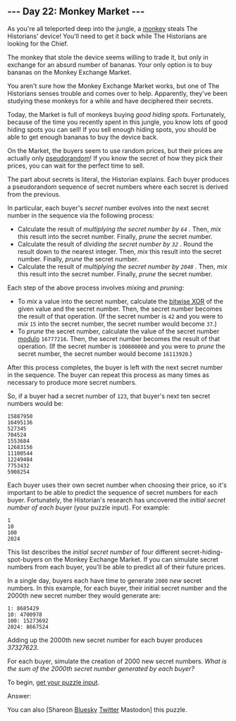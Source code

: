 --- Day 22: Monkey Market ---
-----------------------------

As you're all teleported deep into the jungle, a [monkey](/2022/day/11) steals The Historians' device! You'll need to get it back while The Historians are looking for the Chief.

The monkey that stole the device seems willing to trade it, but only in exchange for an absurd number of bananas. Your only option is to buy bananas on the Monkey Exchange Market.

You aren't sure how the Monkey Exchange Market works, but one of The Historians senses trouble and comes over to help. Apparently, they've been studying these monkeys for a while and have deciphered their secrets.

Today, the Market is full of monkeys buying *good hiding spots*. Fortunately, because of the time you recently spent in this jungle, you know lots of good hiding spots you can sell! If you sell enough hiding spots, you should be able to get enough bananas to buy the device back.

On the Market, the buyers seem to use random prices, but their prices are actually only [pseudorandom](https://en.wikipedia.org/wiki/Pseudorandom_number_generator)! If you know the secret of how they pick their prices, you can wait for the perfect time to sell.

The part about secrets is literal, the Historian explains. Each buyer produces a pseudorandom sequence of secret numbers where each secret is derived from the previous.

In particular, each buyer's *secret* number evolves into the next secret number in the sequence via the following process:

* Calculate the result of *multiplying the secret number by `64`* . Then, *mix* this result into the secret number. Finally, *prune* the secret number.
* Calculate the result of *dividing the secret number by `32`* . Round the result down to the nearest integer. Then, *mix* this result into the secret number. Finally, *prune* the secret number.
* Calculate the result of *multiplying the secret number by `2048`* . Then, *mix* this result into the secret number. Finally, *prune* the secret number.

Each step of the above process involves *mixing* and *pruning*:

* To *mix* a value into the secret number, calculate the [bitwise XOR](https://en.wikipedia.org/wiki/Bitwise_operation#XOR) of the given value and the secret number. Then, the secret number becomes the result of that operation. (If the secret number is `42` and you were to *mix* `15` into the secret number, the secret number would become `37`.)
* To *prune* the secret number, calculate the value of the secret number [modulo](https://en.wikipedia.org/wiki/Modulo) `16777216`. Then, the secret number becomes the result of that operation. (If the secret number is `100000000` and you were to *prune* the secret number, the secret number would become `16113920`.)

After this process completes, the buyer is left with the next secret number in the sequence. The buyer can repeat this process as many times as necessary to produce more secret numbers.

So, if a buyer had a secret number of `123`, that buyer's next ten secret numbers would be:

    15887950
    16495136
    527345
    704524
    1553684
    12683156
    11100544
    12249484
    7753432
    5908254

Each buyer uses their own secret number when choosing their price, so it's important to be able to predict the sequence of secret numbers for each buyer. Fortunately, the Historian's research has uncovered the *initial secret number of each buyer* (your puzzle input). For example:

    1
    10
    100
    2024

This list describes the *initial secret number* of four different secret-hiding-spot-buyers on the Monkey Exchange Market. If you can simulate secret numbers from each buyer, you'll be able to predict all of their future prices.

In a single day, buyers each have time to generate `2000` *new* secret numbers. In this example, for each buyer, their initial secret number and the 2000th new secret number they would generate are:

    1: 8685429
    10: 4700978
    100: 15273692
    2024: 8667524

Adding up the 2000th new secret number for each buyer produces *37327623*.

For each buyer, simulate the creation of 2000 new secret numbers. *What is the sum of the 2000th secret number generated by each buyer?*

To begin, [get your puzzle input](22/input).

Answer:

You can also \[Shareon [Bluesky](https://bsky.app/intent/compose?text=%22Monkey+Market%22+%2D+Day+22+%2D+Advent+of+Code+2024+%23AdventOfCode+https%3A%2F%2Fadventofcode%2Ecom%2F2024%2Fday%2F22) [Twitter](https://twitter.com/intent/tweet?text=%22Monkey+Market%22+%2D+Day+22+%2D+Advent+of+Code+2024&url=https%3A%2F%2Fadventofcode%2Ecom%2F2024%2Fday%2F22&related=ericwastl&hashtags=AdventOfCode) Mastodon\] this puzzle.
